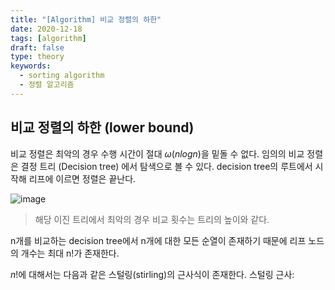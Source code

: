 ```yaml
---
title: "[Algorithm] 비교 정렬의 하한"
date: 2020-12-18
tags: [algorithm]
draft: false
type: theory
keywords: 
  - sorting algorithm
  - 정렬 알고리즘
---
```


## 비교 정렬의 하한 (lower bound)

비교 정렬은 최악의 경우 수행 시간이 절대 $\omega(nlogn)$을 밑돌 수 없다.
임의의 비교 정렬은 결정 트리 (Decision tree) 에서 탐색으로 볼 수 있다. decision tree의 루트에서 시작해 리프에 이르면 정렬은 끝난다.

![image](sorting-5.png)
 
> 해당 이진 트리에서 최악의 경우 비교 횟수는 트리의 높이와 같다. 

</bn>

n개를 비교하는 decision tree에서 n개에 대한 모든 순열이 존재하기 때문에 리프 노드의 개수는 최대 n!가 존재한다.

$n!$에 대해서는 다음과 같은 스털링(stirling)의 근사식이 존재한다.
스털링 근사: 


